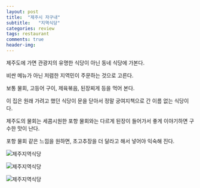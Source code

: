 ```yaml
---
layout: post
title:  "제주시 자구내"
subtitle:   "지역식당"
categories: review
tags: restaurant
comments: true
header-img: 
---
```


제주도에 가면 관광지의 유명한 식당이 아닌 동네 식당에 가본다. 

비싼 메뉴가 아닌 저렴한 지역민이 주문하는 것으로 고른다.

보통 물회, 고등어 구이, 제육볶음, 된장찌게 등을 먹어 본다. 

이 집은 원래 가려고 했던 식당이 문을 닫아서 정말 궁여지책으로 간 이름 없는 식당이다. 

제주도의 물회는 세콤시원한 포항 물회와는 다르게 된장이 들어가서 좋게 이야기하면 구수한 맛이 난다.

포항 물회 같은 느낌을 원하면, 초고추장을 더 달라고 해서 넣어야 익숙해 진다. 

 ![제주지역식당](https://youngsungson.github.io/assets/img/review/20220222-review-jeju-local1.jpg)

 ![제주지역식당](https://youngsungson.github.io/assets/img/review/20220222-review-jeju-local2.jpg)

 ![제주지역식당](https://youngsungson.github.io/assets/img/review/20220222-review-jeju-local3.jpg)
 

 
 
 
 
